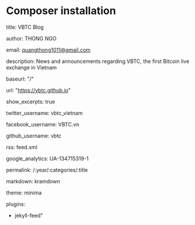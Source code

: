 # Composer installation #

title: VBTC Blog

author: THONG NGO

email: quangthong1011@gmail.com

description: News and announcements regarding VBTC, the first Bitcoin live exchange in Vietnam

baseurl: "/"

url: "https://vbtc.github.io"

show_excerpts: true

twitter_username: vbtc_vietnam

facebook_username: VBTC.vn

github_username: vbtc

rss: feed.xml

google_analytics: UA-134715319-1

permalink: /:year/:categories/:title

markdown: kramdown

theme: minima

plugins:

  - jekyll-feed"
